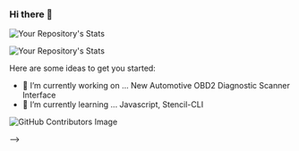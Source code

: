 ### Hi there 👋

![Your Repository's Stats](https://github-readme-stats.vercel.app/api?username=customdiag&show_icons=true)

![Your Repository's Stats](https://github-readme-stats.vercel.app/api/top-langs/?username=customdiag&theme=blue-green)

Here are some ideas to get you started:

- 🔭 I’m currently working on ... New Automotive OBD2 Diagnostic Scanner Interface
- 🌱 I’m currently learning ... Javascript, Stencil-CLI


![GitHub Contributors Image](https://contrib.rocks/image?repo=customdiag/Your_GitHub_Repository_Name)

-->
